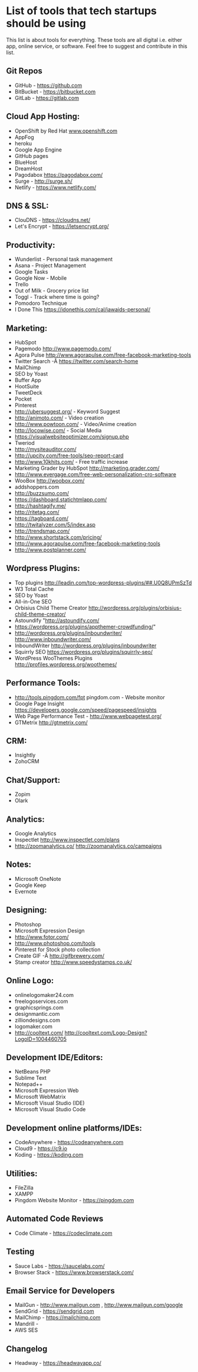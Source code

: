 # List of tools that tech startups should be using
This list is about tools for everything. These tools are all digital i.e. either app, online service, or software. Feel free to suggest and contribute in this list.

## Git Repos
- GitHub - https://github.com
- BitBucket - https://bitbucket.com
- GitLab - https://gitlab.com

## Cloud App Hosting:	
- OpenShift by Red Hat	www.openshift.com
- AppFog	
- heroku	
- Google App Engine	
- GitHub pages	
- BlueHost	
- DreamHost	
- Pagodabox	https://pagodabox.com/
- Surge - http://surge.sh/
- Netlify - https://www.netlify.com/

## DNS & SSL:	
- ClouDNS	- https://cloudns.net/
- Let's Encrypt - https://letsencrypt.org/

## Productivity:	
- Wunderlist - Personal task management	
- Asana - Project Management	
- Google Tasks	
- Google Now - Mobile	
- Trello	
- Out of Milk - Grocery price list	
- Toggl - Track where time is going?	
- Pomodoro Technique	
- I Done This	https://idonethis.com/cal/jawaids-personal/

## Marketing:	
- HubSpot	
- Pagemodo	http://www.pagemodo.com/
- Agora Pulse	http://www.agorapulse.com/free-facebook-marketing-tools
- Twitter Search -Â https://twitter.com/search-home	
- MailChimp	
- SEO by Yoast	
- Buffer App	
- HootSuite	
- TweetDeck	
- Pocket	
- Pinterest	
- http://ubersuggest.org/ - Keyword Suggest	
- http://animoto.com/ - Video creation	
- http://www.powtoon.com/ - Video/Anime creation	
- http://locowise.com/ - Social Media	
- https://visualwebsiteoptimizer.com/signup.php	
- Tweriod	
- http://mysiteauditor.com/	
- http://upcity.com/free-tools/seo-report-card	
- http://www.10khits.com/ - Free traffic increase	
- Marketing Grader by HubSpot	http://marketing.grader.com/
- http://www.evergage.com/free-web-personalization-cro-software	
- WooBox	http://woobox.com/
- addshoppers.com	
- http://buzzsumo.com/	
- https://dashboard.statichtmlapp.com/	
- http://hashtagify.me/	
- http://ritetag.com/	
- https://tagboard.com/	
- http://twitalyzer.com/5/index.asp	
- http://trendsmap.com/	
- http://www.shortstack.com/pricing/	
- http://www.agorapulse.com/free-facebook-marketing-tools	
- http://www.postplanner.com/	

## Wordpress Plugins:	
- Top plugins	http://leadin.com/top-wordpress-plugins/##.U0Q8UPmSzTd
- W3 Total Cache	
- SEO by Yoast	
- All-in-One SEO	
- Orbisius Child Theme Creator	http://wordpress.org/plugins/orbisius-child-theme-creator/
- Astoundify	"http://astoundify.com/
- https://wordpress.org/plugins/appthemer-crowdfunding/"
- http://wordpress.org/plugins/inboundwriter/	http://www.inboundwriter.com/
- InboundWriter	http://wordpress.org/plugins/inboundwriter
- Squirrly SEO	https://wordpress.org/plugins/squirrly-seo/
- WordPress WooThemes Plugins	http://profiles.wordpress.org/woothemes/

## Performance Tools:	
- http://tools.pingdom.com/fpt	pingdom.com - Website monitor
- Google Page Insight	https://developers.google.com/speed/pagespeed/insights
- Web Page Performance Test	- http://www.webpagetest.org/
- GTMetrix	http://gtmetrix.com/

## CRM:	
- Insightly	
- ZohoCRM	

## Chat/Support:	
- Zopim	
- Olark	

## Analytics:	
- Google Analytics	
- Inspectlet	http://www.inspectlet.com/plans
- http://zoomanalytics.co/	http://zoomanalytics.co/campaigns

## Notes:	
- Microsoft OneNote	
- Google Keep	
- Evernote	

## Designing:	
- Photoshop	
- Microsoft Expression Design	
- http://www.fotor.com/	
- http://www.photoshop.com/tools	
- Pinterest for Stock photo collection	
- Create GIF -Â http://gifbrewery.com/	
- Stamp creator	http://www.speedystamps.co.uk/

## Online Logo:	
- onlinelogomaker24.com	
- freelogoservices.com	
- graphicsprings.com	
- designmantic.com	
- zilliondesigns.com	
- logomaker.com	
- http://cooltext.com/	http://cooltext.com/Logo-Design?LogoID=1004460705

## Development IDE/Editors:	
- NetBeans PHP	
- Sublime Text	
- Notepad++	
- Microsoft Expression Web	
- Microsoft WebMatrix	
- Microsoft Visual Studio	(IDE)
- Microsoft Visual Studio Code

## Development online platforms/IDEs:
- CodeAnywhere - https://codeanywhere.com
- Cloud9 - https://c9.io
- Koding - https://koding.com

## Utilities:	
- FileZilla	
- XAMPP	
- Pingdom Website Monitor	- https://pingdom.com

## Automated Code Reviews
- Code Climate - https://codeclimate.com

## Testing
- Sauce Labs - https://saucelabs.com/
- Browser Stack - https://www.browserstack.com/

## Email Service for Developers
- MailGun - http://www.mailgun.com , http://www.mailgun.com/google
- SendGrid - https://sendgrid.com
- MailChimp - https://mailchimp.com
- Mandrill - 
- AWS SES

## Changelog
- Headway - https://headwayapp.co/
